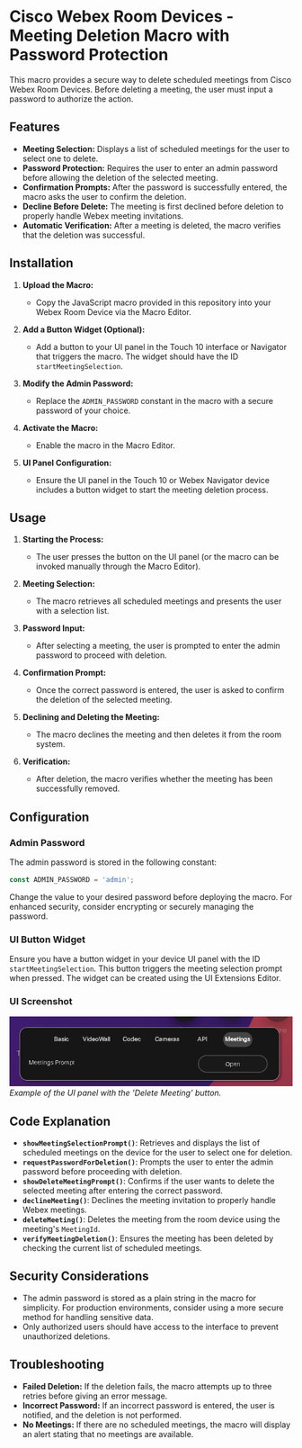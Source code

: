 # Cisco Webex Room Devices - Meeting Deletion Macro with Password Protection

This macro provides a secure way to delete scheduled meetings from Cisco Webex Room Devices. Before deleting a meeting, the user must input a password to authorize the action.

## Features

- **Meeting Selection:** Displays a list of scheduled meetings for the user to select one to delete.
- **Password Protection:** Requires the user to enter an admin password before allowing the deletion of the selected meeting.
- **Confirmation Prompts:** After the password is successfully entered, the macro asks the user to confirm the deletion.
- **Decline Before Delete:** The meeting is first declined before deletion to properly handle Webex meeting invitations.
- **Automatic Verification:** After a meeting is deleted, the macro verifies that the deletion was successful.

## Installation

1. **Upload the Macro:**
   - Copy the JavaScript macro provided in this repository into your Webex Room Device via the Macro Editor.

2. **Add a Button Widget (Optional):**
   - Add a button to your UI panel in the Touch 10 interface or Navigator that triggers the macro. The widget should have the ID `startMeetingSelection`.

3. **Modify the Admin Password:**
   - Replace the `ADMIN_PASSWORD` constant in the macro with a secure password of your choice.

4. **Activate the Macro:**
   - Enable the macro in the Macro Editor.

5. **UI Panel Configuration:**
   - Ensure the UI panel in the Touch 10 or Webex Navigator device includes a button widget to start the meeting deletion process.

## Usage

1. **Starting the Process:**
   - The user presses the button on the UI panel (or the macro can be invoked manually through the Macro Editor).

2. **Meeting Selection:**
   - The macro retrieves all scheduled meetings and presents the user with a selection list.

3. **Password Input:**
   - After selecting a meeting, the user is prompted to enter the admin password to proceed with deletion.

4. **Confirmation Prompt:**
   - Once the correct password is entered, the user is asked to confirm the deletion of the selected meeting.

5. **Declining and Deleting the Meeting:**
   - The macro declines the meeting and then deletes it from the room system.

6. **Verification:**
   - After deletion, the macro verifies whether the meeting has been successfully removed.

## Configuration

### Admin Password

The admin password is stored in the following constant:

```javascript
const ADMIN_PASSWORD = 'admin';
```

Change the value to your desired password before deploying the macro. For enhanced security, consider encrypting or securely managing the password.

### UI Button Widget

Ensure you have a button widget in your device UI panel with the ID `startMeetingSelection`. This button triggers the meeting selection prompt when pressed. The widget can be created using the UI Extensions Editor.

### UI Screenshot

![UI Panel Screenshot](./ui-panel-screenshot.png)
*Example of the UI panel with the 'Delete Meeting' button.*

## Code Explanation

- **`showMeetingSelectionPrompt()`**: Retrieves and displays the list of scheduled meetings on the device for the user to select one for deletion.
- **`requestPasswordForDeletion()`**: Prompts the user to enter the admin password before proceeding with deletion.
- **`showDeleteMeetingPrompt()`**: Confirms if the user wants to delete the selected meeting after entering the correct password.
- **`declineMeeting()`**: Declines the meeting invitation to properly handle Webex meetings.
- **`deleteMeeting()`**: Deletes the meeting from the room device using the meeting's `MeetingId`.
- **`verifyMeetingDeletion()`**: Ensures the meeting has been deleted by checking the current list of scheduled meetings.

## Security Considerations

- The admin password is stored as a plain string in the macro for simplicity. For production environments, consider using a more secure method for handling sensitive data.
- Only authorized users should have access to the interface to prevent unauthorized deletions.

## Troubleshooting

- **Failed Deletion:** If the deletion fails, the macro attempts up to three retries before giving an error message.
- **Incorrect Password:** If an incorrect password is entered, the user is notified, and the deletion is not performed.
- **No Meetings:** If there are no scheduled meetings, the macro will display an alert stating that no meetings are available.
